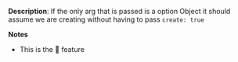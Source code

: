 __Description__: If the only arg that is passed is a option Object it should assume we are creating without having to pass `create: true`


__Notes__

+ This is the :100: feature